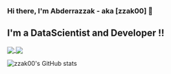 ### Hi there, I'm Abderrazzak - aka [zzak00] 👋



## I'm a DataScientist and Developer !!

<a href="https://github.com/anuraghazra/github-readme-stats">
  <img align="center" src="https://github-readme-stats.vercel.app/api/pin/?username=zzak00&repo=github-readme-stats" />
</a>
<a href="https://github.com/anuraghazra/convoychat">
  <img align="center" src="https://github-readme-stats.vercel.app/api/pin/?username=zzak00&repo=convoychat" />
</a>


![zzak00's GitHub stats](https://github-readme-stats.vercel.app/api?username=zzak00&show_icons=true)

